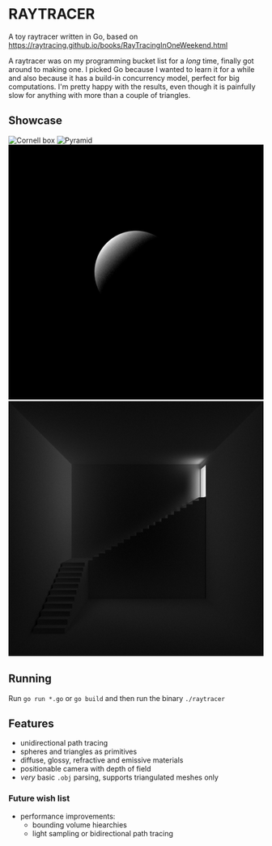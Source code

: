 # RAYTRACER
A toy raytracer written in Go, based on https://raytracing.github.io/books/RayTracingInOneWeekend.html 

A raytracer was on my programming bucket list for a *long* time, finally got around to making one. I picked Go because I wanted to learn it for a while and also because it has a build-in concurrency model, perfect for big computations. I'm pretty happy with the results, even though it is painfully slow for anything with more than a couple of triangles.

## Showcase
![Cornell box](showcase/cornell_box.png)
![Pyramid](showcase/pyramid.png)
![Sphere](showcase/sphere.png)
![Stairs](showcase/stairs.png)

## Running
Run `go run *.go` or `go build` and then run the binary `./raytracer`

## Features
- unidirectional path tracing
- spheres and triangles as primitives
- diffuse, glossy, refractive and emissive materials
- positionable camera with depth of field
- *very* basic `.obj` parsing, supports triangulated meshes only

### Future wish list
- performance improvements:
  - bounding volume hiearchies
  - light sampling or bidirectional path tracing
